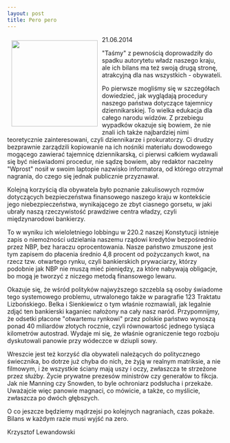```yaml
---
layout: post
title: Pero pero
---
```


<p><img src="{{site.baseurl}}\articles\pictures\465.pend.jpg" align="left" style="margin: 10px 10px" width="200"><!--213-->
21.06.2014</p><p><p>"Taśmy" z pewnością doprowadziły do spadku autorytetu władz naszego kraju, ale ich bilans ma też swoją drugą stronę, atrakcyjną dla nas wszystkich - obywateli.</p>
<p>Po pierwsze mogliśmy się w szczegółach dowiedzieć, jak wyglądają procedury naszego państwa dotyczące tajemnicy dziennikarskiej. To wielka edukacja dla całego narodu widzów. Z przebiegu wypadków okazuje się bowiem, że nie znali ich także najbardziej nimi teoretycznie zainteresowani, czyli dziennikarze i prokuratorzy. Ci drudzy bezprawnie zarządzili kopiowanie na ich nośniki materiału dowodowego mogącego zawierać tajemnicę dziennikarską, ci pierwsi całkiem wydawali się być nieświadomi procedur, nie sądzę bowiem, aby redaktor naczelny "Wprost" nosił w swoim laptopie nazwisko informatora, od którego otrzymał nagrania, do czego się jednak publicznie przyznawał.</p>
<p>Kolejną korzyścią dla obywatela było poznanie zakulisowych rozmów dotyczących bezpieczeństwa finansowego naszego kraju w kontekście jego niebezpieczeństwa, wynikającego ze zbyt ciasnego gorsetu, w jaki ubrały naszą rzeczywistość prawdziwe centra władzy, czyli międzynarodowi bankierzy.</p>
<p>To w wyniku ich wieloletniego lobbingu w 220.2 naszej Konstytucji istnieje zapis o niemożności udzielania naszemu rządowi kredytów bezpośrednio przez NBP, bez haraczu oprocentowania. Nasze państwo zmuszone jest tym zapisem do płacenia średnio 4,8 procent od pożyczanych kwot, na rzecz tzw. otwartego rynku, czyli bankierskich prywaciarzy, którzy podobnie jak NBP nie muszą mieć pieniędzy, za które nabywają obligacje, bo mogą je tworzyć z niczego metodą finansowego lewaru.</p>
<p>Okazuje się, że wśród polityków najwyższego szczebla są osoby świadome tego systemowego problemu, utrwalonego także w paragrafie 123 Traktatu Lizbońskiego. Belka i Sienkiewicz o tym właśnie rozmawiali, jak legalnie zdjąć ten bankierski kaganiec nałożony na cały nasz naród. Przypomnijmy, że odsetki płacone "otwartemu rynkowi" przez polskie państwo wynoszą ponad 40 miliardów złotych rocznie, czyli równowartość jednego tysiąca kilometrów autostrad. Wydaje mi się, że właśnie ograniczenie tego rozboju dyskutowali panowie przy wódeczce w dziupli sowy.</p>
<p>Wreszcie jest też korzyść dla obywateli należących do politycznego świecznika, bo dotrze już chyba do nich, że żyją w realnym matriksie, a nie filmowym, i że wszystkie ściany mają uszy i oczy, zwłaszcza te strzeżone przez służby. Życie prywatne prezesów ministrów czy generałów to fikcja. Jak nie Manning czy Snowden, to byle ochroniarz podsłucha i przekaże. Uważajcie więc panowie magnaci, co mówicie, a także, co myślicie, zwłaszcza po dwóch głębszych.</p>
<p>O co jeszcze będziemy mądrzejsi po kolejnych nagraniach, czas pokaże. Bilans w każdym razie musi wyjść na zero.</p>Krzysztof Lewandowski</p>